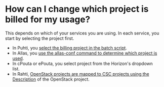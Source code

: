 # How can I change which project is billed for my usage?

This depends on which of your services you are using. In each service, you
start by selecting the project first.

* In Puhti, you
  [select the billing project in the batch script](../../computing/running/creating-job-scripts.md).
* In Allas, you
  [use the allas-conf command to determine which project is used](../../data/Allas/accessing_allas.md).
* In cPouta or ePouta, you select project from the Horizon's dropdown list.
* In Rahti,
  [OpenStack projects are mapped to CSC projects using the Description](../../cloud/rahti/usage/projects_and_quota.md)
  of the OpenStack project.
